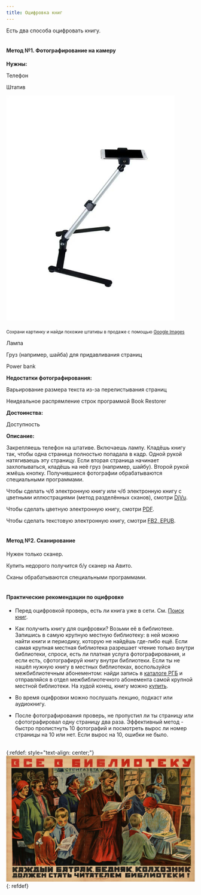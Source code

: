 ```yaml
---
title: Оцифровка книг
---
```


Есть два способа оцифровать книгу.
<br><br>

#### Метод №1. Фотографирование на камеру

**Нужны:**

Телефон

Штатив

![Штатив](/images/stand.jpg)

<sub>Сохрани картинку и найди похожие штативы в продаже с помощью [Google Images](https://www.google.com/imghp?hl=ru&tab=ri&ogbl)</sub>

Лампа

Груз (например, шайба) для придавливания страниц

Power bank

**Недостатки фотографирования:**

Варьирование размера текста из-за перелистывания страниц

Неидеальное распрямление строк программой Book Restorer

**Достоинства:**

Доступность

**Описание:**

Закрепляешь телефон на штативе. Включаешь лампу. Кладёшь книгу так, чтобы одна страница полностью попадала в кадр. Одной рукой натягиваешь эту страницу. Если вторая страница начинает захлопываться, кладёшь на неё груз (например, шайбу). Второй рукой жмёшь кнопку. Получившиеся фотографии обрабатываются специальными программами.

Чтобы сделать ч/б электронную книгу или ч/б электронную книгу с цветными иллюстрациями (метод разделённых сканов), смотри [DjVu](/ru/djvu).

Чтобы сделать цветную электронную книгу, смотри [PDF](/ru/pdf).

Чтобы сделать текстовую электронную книгу, смотри [FB2, EPUB](/ru/fb2-epub).
<br><br>

#### Метод №2. Сканирование

Нужен только сканер.

Купить недорого получится б/у сканер на Авито.

Сканы обрабатываются специальными программами.
<br><br>

#### Практические рекомендации по оцифровке

+ Перед оцифровкой проверь, есть ли книга уже в сети. См. [Поиск книг](/ru/book-searching).

+ Как получить книгу для оцифровки? Возьми её в библиотеке. Запишись в самую крупную местную библиотеку: в ней можно найти книги и периодику, которую не найдёшь где-либо ещё. Если самая крупная местная библиотека разрешает чтение только внутри библиотеки, спроси, есть ли платная услуга фотографирования, и если есть, сфотографируй книгу внутри библиотеки. Если ты не нашёл нужную книгу в местных библиотеках, воспользуйся межбиблиотечным абонементом: найди запись в [каталоге РГБ](https://www.rsl.ru/) и отправляйся в отдел межбиблиотечного абонемента самой крупной местной библиотеки. На худой конец, книгу можно [купить](/ru/buying-books).

+ Во время оцифровки можно послушать лекцию, подкаст или аудиокнигу.

+ После фотографирования проверь, не пропустил ли ты страницу или сфотографировал одну страницу два раза. Эффективный метод - быстро пролистнуть 10 фотографий и посмотреть вырос ли номер страницы на 10 или нет. Если вырос на 10, ошибки не было.
<br><br>

{:refdef: style="text-align: center;"}
![Library](/images/library.jpg)
{: refdef}